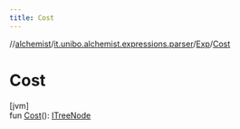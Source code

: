 ```yaml
---
title: Cost
---
```

//[alchemist](../../../index.html)/[it.unibo.alchemist.expressions.parser](../index.html)/[Exp](index.html)/[Cost](-cost.html)



# Cost



[jvm]\
fun [Cost](-cost.html)(): [ITreeNode](../../it.unibo.alchemist.expressions.interfaces/-i-tree-node/index.html)<HashString>




